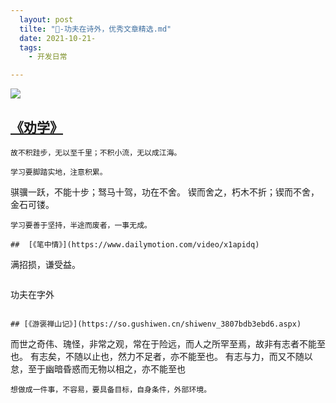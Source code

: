 ```yaml
---
  layout: post
  tilte: "📝-功夫在诗外，优秀文章精选.md"
  date: 2021-10-21-
  tags: 
    - 开发日常

---
```


![](https://upload-images.jianshu.io/upload_images/15312191-0742d4b2c2b860da.png?imageMogr2/auto-orient/strip%7CimageView2/2/w/1240)


## [《劝学》](https://so.gushiwen.cn/shiwenv_c743b1310a1c.aspx)

```
故不积跬步，无以至千里；不积小流，无以成江海。

学习要脚踏实地，注意积累。
```
骐骥一跃，不能十步；驽马十驾，功在不舍。
锲而舍之，朽木不折；锲而不舍，金石可镂。
```
学习要善于坚持，半途而废者，一事无成。

##  [《笔中情》](https://www.dailymotion.com/video/x1apidq)
```
满招损，谦受益。
```
```
功夫在字外
```

## [《游褒禅山记》](https://so.gushiwen.cn/shiwenv_3807bdb3ebd6.aspx)
```
而世之奇伟、瑰怪，非常之观，常在于险远，而人之所罕至焉，故非有志者不能至也。
有志矣，不随以止也，然力不足者，亦不能至也。
有志与力，而又不随以怠，至于幽暗昏惑而无物以相之，亦不能至也
```
想做成一件事，不容易，要具备目标，自身条件，外部环境。
